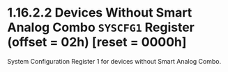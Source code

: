 # 1.16.2.2 Devices Without Smart Analog Combo `SYSCFG1` Register (offset = 02h) [reset = 0000h]

System Configuration Register 1 for devices without Smart Analog Combo.
